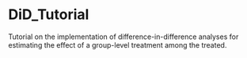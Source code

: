 # DiD_Tutorial
Tutorial on the implementation of difference-in-difference analyses for estimating the effect of a group-level treatment among the treated.
